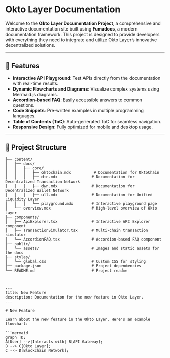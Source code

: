 # Okto Layer Documentation

Welcome to the **Okto Layer Documentation Project**, a comprehensive and interactive documentation site built using **Fumadocs**, a modern documentation framework. This project is designed to provide developers with everything they need to integrate and utilize Okto Layer’s innovative decentralized solutions.

---

## 🚀 Features

- **Interactive API Playground**: Test APIs directly from the documentation with real-time results.
- **Dynamic Flowcharts and Diagrams**: Visualize complex systems using Mermaid.js diagrams.
- **Accordion-based FAQ**: Easily accessible answers to common questions.
- **Code Snippets**: Pre-written examples in multiple programming languages.
- **Table of Contents (ToC)**: Auto-generated ToC for seamless navigation.
- **Responsive Design**: Fully optimized for mobile and desktop usage.

---

## 📂 Project Structure

```plaintext
├── content/
│   ├── docs/
│   │   ├── core/
│   │   │   ├── oktochain.mdx          # Documentation for OktoChain
│   │   │   ├── dtn.mdx               # Documentation for Decentralized Transaction Network
│   │   │   ├── dwn.mdx               # Documentation for Decentralized Wallet Network
│   │   │   ├── ull.mdx               # Documentation for Unified Liquidity Layer
│   │   │   └── playground.mdx        # Interactive playground page
│   └── overview.mdx                  # High-level overview of Okto Layer
├── components/
│   ├── ApiExplorer.tsx               # Interactive API Explorer component
│   ├── TransactionSimulator.tsx      # Multi-chain transaction simulator
│   └── AccordionFAQ.tsx              # Accordion-based FAQ component
├── public/
│   └── assets/                       # Images and static assets for the docs
├── styles/
│   └── global.css                    # Custom CSS for styling
├── package.json                      # Project dependencies
└── README.md                         # Project readme



---
title: New Feature
description: Documentation for the new feature in Okto Layer.
---

# New Feature

Learn about the new feature in the Okto Layer. Here's an example flowchart:

```mermaid
graph TD;
A[User] -->|Interacts with| B[API Gateway];
B --> C[Okto Layer];
C --> D[Blockchain Network];
```
